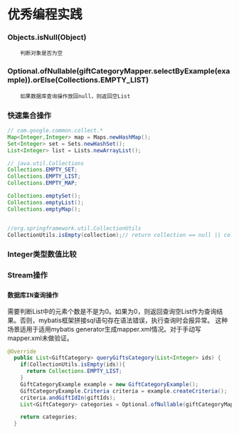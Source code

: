 # 优秀编程实践
### Objects.isNull(Object)
```
    判断对象是否为空
```

### Optional.ofNullable(giftCategoryMapper.selectByExample(example)).orElse(Collections.EMPTY_LIST)
```
    如果数据库查询操作放回null，则返回空List

```

### 快速集合操作
```java
// com.google.common.collect.*
Map<Integer,Integer> map = Maps.newHashMap();
Set<Integer> set = Sets.newHashSet();
List<Integer> list = Lists.newArrayList();

// java.util.Collections
Collections.EMPTY_SET;
Collections.EMPTY_LIST;
Collections.EMPTY_MAP;

Collections.emptySet();
Collections.emptyList();
Collections.emptyMap();


//org.springframework.util.CollectionUtils
CollectionUtils.isEmpty(collection);// return collection == null || collection.isEmpty()

```

### Integer类型数值比较


### Stream操作


### `数据库IN查询操作`
需要判断List中的元素个数是不是为0。如果为0，则返回查询空List作为查询结果。否则，mybatis框架拼接sql语句存在语法错误，执行查询时会报异常。
这种场景适用于适用mybatis generator生成mapper.xml情况。对于手动写mapper.xml未做验证。
```java
@Override
  public List<GiftCategory> queryGiftsCategory(List<Integer> ids) {
    if(CollectionUtils.isEmpty(ids)){
      return Collections.EMPTY_LIST;
    }
    GiftCategoryExample example = new GiftCategoryExample();
    GiftCategoryExample.Criteria criteria = example.createCriteria();
    criteria.andGiftIdIn(giftIds);
    List<GiftCategory> categories = Optional.ofNullable(giftCategoryMapper.selectByExample(example)).orElse(Collections.EMPTY_LIST);

    return categories;
  }

```

